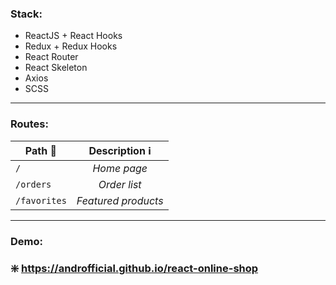 ### Stack:
* ReactJS + React Hooks
* Redux + Redux Hooks
* React Router 
* React Skeleton
* Axios
* SCSS

---
### Routes:
| Path :arrow_down_small: | Description :information_source: |
|-------------------------|:--------------------------------:|
| `/`                     | *Home page*                      |
| `/orders`               | *Order list*                     |
| `/favorites`            | *Featured products*              |

---

### Demo:
### :sparkle: https://androfficial.github.io/react-online-shop
